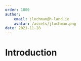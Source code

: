 ```yaml
---
order: 1000
author: 
    email: jlochman@h-land.io
    avatar: /assets/jlochman.png
date: 2021-11-28
---
```


# Introduction